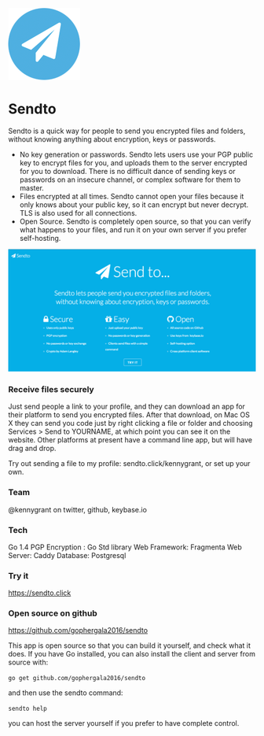 <img src="https://raw.githubusercontent.com/gophergala2016/sendto/master/images/logo.png">

# Sendto

Sendto is a quick way for people to send you encrypted files and folders, without knowing anything about encryption, keys or passwords. 

* No key generation or passwords. Sendto lets users use your PGP public key to encrypt files for you, and uploads them to the server encrypted for you to download. There is no difficult dance of sending keys or passwords on an insecure channel, or complex software for them to master. 
* Files encrypted at all times. Sendto cannot open your files because it only knows about your public key, so it can encrypt but never decrypt. TLS is also used for all connections. 
* Open Source. Sendto is completely open source, so that you can verify what happens to your files, and run it on your own server if you prefer self-hosting. 

![Sendto](https://raw.githubusercontent.com/gophergala2016/sendto/master/images/sendto.png?s=600)


### Receive files securely

Just send people a link to your profile, and they can download an app for their platform to send you encrypted files. After that download, on Mac OS X they can send you code just by right clicking a file or folder and choosing Services > Send to YOURNAME, at which point you can see it on the website. Other platforms at present have a command line app, but will have drag and drop. 

Try out sending a file to my profile: sendto.click/kennygrant, or set up your own.

### Team
@kennygrant on twitter, github, keybase.io

### Tech
Go 1.4
PGP Encryption : Go Std library
Web Framework: Fragmenta
Web Server: Caddy
Database: Postgresql

### Try it
https://sendto.click


### Open source on github
https://github.com/gophergala2016/sendto


This app is open source so that you can build it yourself, and check what it does. If you have Go installed, you can also install the client and server from source with:

`go get github.com/gophergala2016/sendto`

and then use the sendto command:

`sendto help` 

you can host the server yourself if you prefer to have complete control. 
